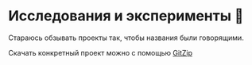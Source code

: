 # Исследования и эксперименты :metal:

Стараюсь обзывать проекты так, чтобы названия были говорящими.

Скачать конкретный проект можно с помощью [GitZip](http://kinolien.github.io/gitzip/)